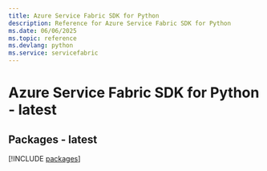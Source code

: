 ```yaml
---
title: Azure Service Fabric SDK for Python
description: Reference for Azure Service Fabric SDK for Python
ms.date: 06/06/2025
ms.topic: reference
ms.devlang: python
ms.service: servicefabric
---
```

# Azure Service Fabric SDK for Python - latest
## Packages - latest
[!INCLUDE [packages](service-fabric-index.md)]